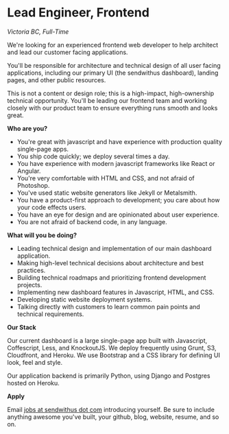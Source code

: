 # Lead Engineer, Frontend

_Victoria BC, Full-Time_

We're looking for an experienced frontend web developer to help architect and lead our customer facing applications. 

<!-- more -->

You'll be responsible for architecture and technical design of all user facing applications, including our primary UI (the sendwithus dashboard), landing pages, and other public resources.

This is not a content or design role; this is a high-impact, high-ownership technical opportunity. You'll be leading our frontend team and working closely with our product team to ensure everything runs smooth and looks great.


__Who are you?__

* You're great with javascript and have experience with production quality single-page apps.
* You ship code quickly; we deploy several times a day.
* You have experience with modern javascript frameworks like React or Angular.
* You're very comfortable with HTML and CSS, and not afraid of Photoshop.
* You've used static website generators like Jekyll or Metalsmith.
* You have a product-first approach to development; you care about how your code effects users.
* You have an eye for design and are opinionated about user experience.
* You are not afraid of backend code, in any language.


__What will you be doing?__

* Leading technical design and implementation of our main dashboard application.
* Making high-level technical decisions about architecture and best practices.
* Building technical roadmaps and prioritizing frontend development projects.
* Implementing new dashboard features in Javascript, HTML, and CSS.
* Developing static website deployment systems. 
* Talking directly with customers to learn common pain points and technical requirements.



__Our Stack__

Our current dashboard is a large single-page app built with Javascript, Coffescript, Less, and KnockoutJS. We deploy frequently using Grunt, S3, Cloudfront, and Heroku. We use Bootstrap and a CSS library for defining UI look, feel and style.

Our application backend is primarily Python, using Django and Postgres hosted on Heroku.


__Apply__

Email [jobs at sendwithus dot com](mailto:jobs@sendwithus.com) introducing yourself. Be sure to include anything awesome you've built, your github, blog, website, resume, and so on.
